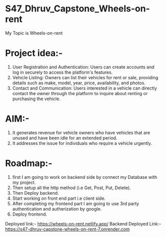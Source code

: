 # S47_Dhruv_Capstone_Wheels-on-rent
My Topic is Wheels-on-rent
# Project idea:-
1. User Registration and Authentication: Users can create accounts and log in securely to access the platform's features.
2. Vehicle Listing: Owners can list their vehicles for rent or sale, providing details such as make, model, year, price, availability, and photos.
3. Contact and Communication: Users interested in a vehicle can directly contact the owner through the platform to inquire about renting or purchasing the vehicle.

# AIM:-
1. It generates revenue for vehicle owners who have vehicles that are unused and have been idle for an extended period.
2. It addresses the issue for individuals who require a vehicle urgently.

# Roadmap:-
1. first I am going to work on backend side by connect my Database with my project.
2. Then setup all the http method (i.e Get, Post, Put, Delete).
3. Then Deploy backend.
4. Start working on front end part i.e client side.
5. After completing my frontend part I am going to use 3rd party authentication and autherization by google.
6. Deploy frontend.  

Deployed link:- https://wheels-on-rent.netlify.app/
Backend Deployed Link:- https://s47-dhruv-capstone-wheels-on-rent-7.onrender.com


